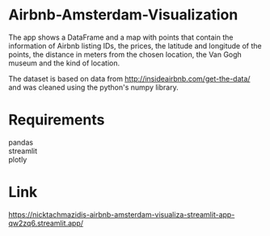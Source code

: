 # Airbnb-Amsterdam-Visualization


The app shows a DataFrame and a map with points that contain the information of Airbnb listing IDs, the prices, the latitude and longitude of the points, the distance in meters from the chosen location, the Van Gogh museum and the kind of location.

The dataset is based on data from http://insideairbnb.com/get-the-data/ and was cleaned using the python's numpy library.

# Requirements
pandas <br>
streamlit <br>
plotly

# Link
https://nicktachmazidis-airbnb-amsterdam-visualiza-streamlit-app-qw2zq6.streamlit.app/
